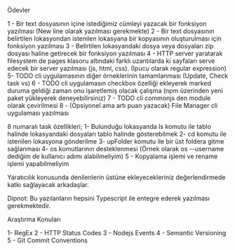 Ödevler

1 - Bir text dosyasının içine istediğimiz cümleyi yazacak bir fonksiyon yazılması (New line olarak yazılması gerekmekte)
2 - Bir text dosyasının belirtilen lokasyondan istenilen lokasyana bir kopyasının oluşturulması için fonksiyon yazılması
3 - Belirtilen lokasyandaki dosya veya dosyaları zip dosyası haline getirecek bir fonksiyon yazılması
4 - HTTP server yaratarak filesystem de pages klasoru altındaki farklı uzantılarda ki sayfaları serve edecek bir server yazılması (js, html, css). (Ipucu olarak regular expression)
5- TODO cli uygulamasının diğer örneklerinin tamamlanması (Update, Check task vs)
6 - TODO cli uygulamasın checkbox özelliği ekleyerek marked duruma geldiği zaman onu işaretlemiş olacak çalışma (npm üzerinden yeni paket yükleyerek deneyebilirsiniz)
7  - TODO cli commonjs den module olarak çevirilmesi
8 - (Opsiyonel ama artı puan yazacak) File Manager cli uygulaması yazılması


8 numaralı task özellikleri;
1- Bulunduğu lokasyanda ls komutu ile tablo halinde lokasyandaki dosyaları tablo halinde gösterebilmek
2- cd komutu ile istenilen lokasyona gönderilme
3- upFolder komutu ile bir üst foldera gitme sağlanması
4- os komutlarının desteklenmesi (Örnek olarak os --username dediğim de kullanıcı adımı alabilmeliyim)
5 - Kopyalama işlemi ve rename işlemi yapabilmeliyim

Yaratıcılık konusunda denilenlerin üstüne ekleyecekleriniz değerlendirmede katkı sağlayacak arkadaşlar.

Dipnot: Bu yazılanların hepsini Typescript ile entegre ederek yazılması gerekmektedir.

Araştırma Konuları

1- RegEx
2 - HTTP Status Codes
3 - Nodejs Events
4 - Semantic Versioning
5 - Git Commit Conventions